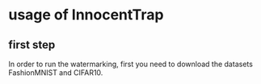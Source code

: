 # usage of InnocentTrap
## first step
In order to run the watermarking, first you need to download the datasets FashionMNIST and CIFAR10.
